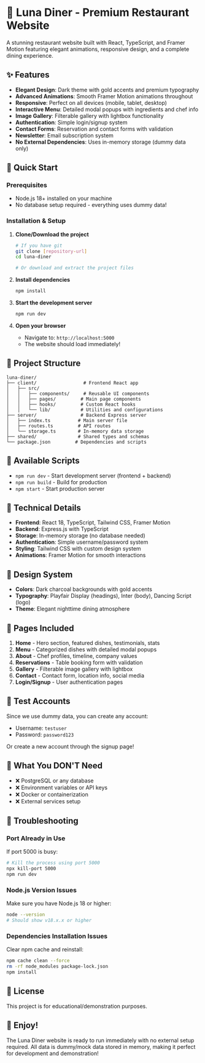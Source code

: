 # 🌙 Luna Diner - Premium Restaurant Website

A stunning restaurant website built with React, TypeScript, and Framer Motion featuring elegant animations, responsive design, and a complete dining experience.

## ✨ Features

- **Elegant Design**: Dark theme with gold accents and premium typography
- **Advanced Animations**: Smooth Framer Motion animations throughout
- **Responsive**: Perfect on all devices (mobile, tablet, desktop)
- **Interactive Menu**: Detailed modal popups with ingredients and chef info
- **Image Gallery**: Filterable gallery with lightbox functionality
- **Authentication**: Simple login/signup system
- **Contact Forms**: Reservation and contact forms with validation
- **Newsletter**: Email subscription system
- **No External Dependencies**: Uses in-memory storage (dummy data only)

## 🚀 Quick Start

### Prerequisites

- Node.js 18+ installed on your machine
- No database setup required - everything uses dummy data!

### Installation & Setup

1. **Clone/Download the project**
   ```bash
   # If you have git
   git clone [repository-url]
   cd luna-diner

   # Or download and extract the project files
   ```

2. **Install dependencies**
   ```bash
   npm install
   ```

3. **Start the development server**
   ```bash
   npm run dev
   ```

4. **Open your browser**
   - Navigate to: `http://localhost:5000`
   - The website should load immediately!

## 📁 Project Structure

```
luna-diner/
├── client/                 # Frontend React app
│   ├── src/
│   │   ├── components/     # Reusable UI components
│   │   ├── pages/         # Main page components
│   │   ├── hooks/         # Custom React hooks
│   │   └── lib/           # Utilities and configurations
├── server/                # Backend Express server
│   ├── index.ts          # Main server file
│   ├── routes.ts         # API routes
│   └── storage.ts        # In-memory data storage
├── shared/               # Shared types and schemas
└── package.json         # Dependencies and scripts
```

## 🎯 Available Scripts

- `npm run dev` - Start development server (frontend + backend)
- `npm run build` - Build for production
- `npm start` - Start production server

## 🔧 Technical Details

- **Frontend**: React 18, TypeScript, Tailwind CSS, Framer Motion
- **Backend**: Express.js with TypeScript
- **Storage**: In-memory storage (no database needed)
- **Authentication**: Simple username/password system
- **Styling**: Tailwind CSS with custom design system
- **Animations**: Framer Motion for smooth interactions

## 🎨 Design System

- **Colors**: Dark charcoal backgrounds with gold accents
- **Typography**: Playfair Display (headings), Inter (body), Dancing Script (logo)
- **Theme**: Elegant nighttime dining atmosphere

## 📱 Pages Included

1. **Home** - Hero section, featured dishes, testimonials, stats
2. **Menu** - Categorized dishes with detailed modal popups
3. **About** - Chef profiles, timeline, company values
4. **Reservations** - Table booking form with validation
5. **Gallery** - Filterable image gallery with lightbox
6. **Contact** - Contact form, location info, social media
7. **Login/Signup** - User authentication pages

## 🔐 Test Accounts

Since we use dummy data, you can create any account:
- Username: `testuser`
- Password: `password123`

Or create a new account through the signup page!

## 🚫 What You DON'T Need

- ❌ PostgreSQL or any database
- ❌ Environment variables or API keys
- ❌ Docker or containerization
- ❌ External services setup

## 🔧 Troubleshooting

### Port Already in Use
If port 5000 is busy:
```bash
# Kill the process using port 5000
npx kill-port 5000
npm run dev
```

### Node.js Version Issues
Make sure you have Node.js 18 or higher:
```bash
node --version
# Should show v18.x.x or higher
```

### Dependencies Installation Issues
Clear npm cache and reinstall:
```bash
npm cache clean --force
rm -rf node_modules package-lock.json
npm install
```

## 📄 License

This project is for educational/demonstration purposes.

## 🎉 Enjoy!

The Luna Diner website is ready to run immediately with no external setup required. All data is dummy/mock data stored in memory, making it perfect for development and demonstration!
